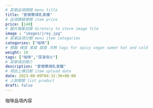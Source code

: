 ```yaml
---
# 菜單品項標題 menu title 
title: "愛爾蘭煉乳拿鐵"
# 品項價錢標價 item price 
price: [140] 
# 圖片檔案目錄 diretory to store image file
image : "images/jrey.jpg"
# 菜單品項分類 menu item categories 
categories: ["咖啡"]
# 標籤 辣度 素食 甜食 冷熱 tags for spicy vegan sweet hot and cold 
weight: 10 
tags: ["咖啡","深淺培火"]
# 菜單項目簡介 
description: "愛爾蘭煉乳拿鐵"
# 項目上傳日期 item upload date 
date: 2023-08-09T04:32:30+08:00
# 上架開關 list product 
draft: false
---
```


咖啡品項內容
